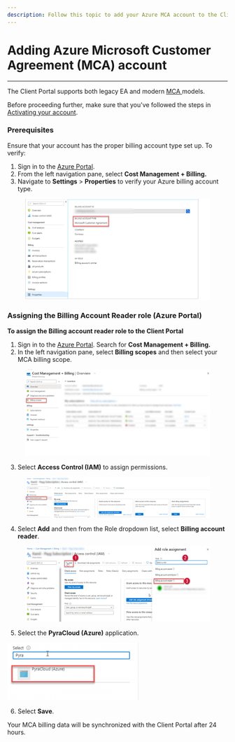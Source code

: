 ```yaml
---
description: Follow this topic to add your Azure MCA account to the Client Portal.
---
```


# Adding Azure Microsoft Customer Agreement (MCA) account

***

The Client Portal supports both legacy EA and modern [MCA ](https://learn.microsoft.com/en-us/azure/cost-management-billing/understand/mca-overview)models.&#x20;

Before proceeding further, make sure that you've followed the steps in [Activating your account](activating-your-ea-or-mpsa-account.md#activating-your-account).

### Prerequisites <a href="#how-to-onboard-mca-tenant" id="how-to-onboard-mca-tenant"></a>

Ensure that your account has the proper billing account type set up. To verify:&#x20;

1. Sign in to the [Azure Portal](https://portal.azure.com).
2. From the left navigation pane, select **Cost Management + Billing.**
3. Navigate to **Settings** > **Properties** to verify your Azure billing account type.

<figure><img src="../../../.gitbook/assets/image (11) (1).png" alt=""><figcaption></figcaption></figure>

### Assigning the Billing Account Reader role (Azure Portal)

**To assign the Billing account reader role to the Client Portal**

1. Sign in to the [Azure Portal](https://portal.azure.com). Search for **Cost Management + Billing.**
2. In the left navigation pane, select **Billing scopes** and then select your MCA billing scope.

<figure><img src="../../../.gitbook/assets/image (12) (1).png" alt=""><figcaption></figcaption></figure>

3. Select **Access Control (IAM)** to assign permissions.&#x20;

<figure><img src="../../../.gitbook/assets/image (13) (1).png" alt=""><figcaption></figcaption></figure>

4. Select **Add** and then from the Role dropdown list, select **Billing account reader**.

<figure><img src="../../../.gitbook/assets/image (14) (1).png" alt=""><figcaption></figcaption></figure>

5. Select the **PyraCloud (Azure)** application. &#x20;

![](<../../../.gitbook/assets/image (18).png>)

6. Select **Save**.&#x20;

Your MCA billing data will be synchronized with the Client Portal after 24 hours.
